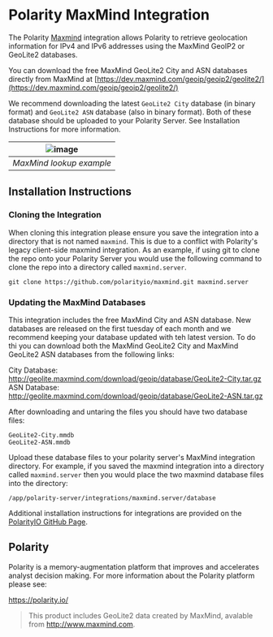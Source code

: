# Polarity MaxMind Integration

The Polarity [Maxmind](https://www.maxmind.com/) integration allows Polarity to retrieve geolocation information for IPv4 and IPv6 addresses using the MaxMind GeoIP2 or GeoLite2 databases.  

You can download the free MaxMind GeoLite2 City and ASN databases directly from MaxMind at [https://dev.maxmind.com/geoip/geoip2/geolite2/](https://dev.maxmind.com/geoip/geoip2/geolite2/)

We recommend downloading the latest `GeoLite2 City` database (in binary format) and `GeoLite2 ASN` database (also in binary format).  Both of these database should be uploaded to your Polarity Server.  See Installation Instructions for more information.

| ![image](https://user-images.githubusercontent.com/306319/32642802-bb273cc4-c5a4-11e7-8d96-207cb95c6515.png) |
|---|
|*MaxMind lookup example* |

 
## Installation Instructions

### Cloning the Integration

When cloning this integration please ensure you save the integration into a directory that is not named `maxmind`.  This is due to a conflict with Polarity's legacy client-side maxmind integration.  As an example, if using git to clone the repo onto your Polarity Server you would use the following command to clone the repo into a directory called `maxmind.server`.

```
git clone https://github.com/polarityio/maxmind.git maxmind.server
```

### Updating the MaxMind Databases

This integration includes the free MaxMind City and ASN database.  New databases are released on the first tuesday of each month and we recommend keeping your database updated with teh latest version.  To do thi you can download both the MaxMind GeoLite2 City and MaxMind GeoLite2 ASN databases from the following links:

City Database: http://geolite.maxmind.com/download/geoip/database/GeoLite2-City.tar.gz
ASN Database: http://geolite.maxmind.com/download/geoip/database/GeoLite2-ASN.tar.gz

After downloading and untaring the files you should have two database files:

```
GeoLite2-City.mmdb
GeoLite2-ASN.mmdb
```

Upload these database files to your polarity server's MaxMind integration directory.  For example, if you saved the maxmind integration into a directory called `maxmind.server` then you would place the two maxmind database files into the directory:
 
```
/app/polarity-server/integrations/maxmind.server/database
```

Additional installation instructions for integrations are provided on the [PolarityIO GitHub Page](https://polarityio.github.io/).

## Polarity

Polarity is a memory-augmentation platform that improves and accelerates analyst decision making.  For more information about the Polarity platform please see:

https://polarity.io/

> This product includes GeoLite2 data created by MaxMind, avalable from
<a href="http://www.maxmind.com">http://www.maxmind.com</a>.

